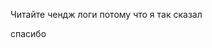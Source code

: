 Читайте чендж логи потому что я так сказал



























































спасибо
